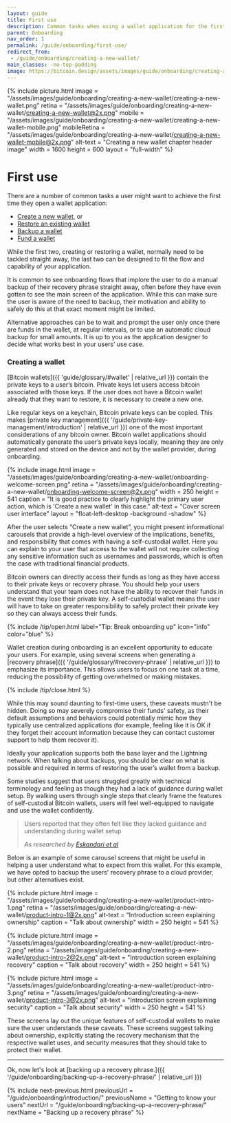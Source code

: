 ```yaml
---
layout: guide
title: First use
description: Common tasks when using a wallet application for the first time.
parent: Onboarding
nav_order: 1
permalink: /guide/onboarding/first-use/
redirect_from:
 - /guide/onboarding/creating-a-new-wallet/
main_classes: -no-top-padding
image: https://bitcoin.design/assets/images/guide/onboarding/creating-a-new-wallet/creating-a-new-wallet-preview.png
---
```


{% include picture.html
   image = "/assets/images/guide/onboarding/creating-a-new-wallet/creating-a-new-wallet.png"
   retina = "/assets/images/guide/onboarding/creating-a-new-wallet/creating-a-new-wallet@2x.png"
   mobile = "/assets/images/guide/onboarding/creating-a-new-wallet/creating-a-new-wallet-mobile.png"
   mobileRetina = "/assets/images/guide/onboarding/creating-a-new-wallet/creating-a-new-wallet-mobile@2x.png"
   alt-text = "Creating a new wallet chapter header image"
   width = 1600
   height = 600
   layout = "full-width"
%}

# First use

There are a number of common tasks a user might want to achieve the first time they open a wallet application:

- [Create a new wallet](/guide/onboarding/first-use/#creating-a-wallet), or
- [Restore an existing wallet](/guide/onboarding/restoring-a-wallet/)
- [Backup a wallet](/guide/onboarding/backing-up-a-recovery-phrase/)
- [Fund a wallet](/guide/onboarding/funding-a-wallet/)

While the first two, creating or restoring a wallet, normally need to be tackled straight away, the last two can be designed to fit the flow and capability of your application.

It is common to see onboarding flows that implore the user to do a manual backup of their recovery phrase straight away, often before they have even gotten to see the main screen of the application. While this can make sure the user is aware of the need to backup, their motivation and ability to safely do this at that exact moment might be limited.

Alternative approaches can be to wait and prompt the user only once there are funds in the wallet, at regular intervals, or to use an automatic cloud backup for small amounts. It is up to you as the application designer to decide what works best in your users’ use case.

### Creating a wallet

[Bitcoin wallets]({{ 'guide/glossary/#wallet' | relative_url }}) contain the private keys to a user’s bitcoin. Private keys let users access bitcoin associated with those keys. If the user does not have a Bitcoin wallet already that they want to restore, it is necessary to create a new one. 

Like regular keys on a keychain, Bitcoin private keys can be copied. This makes [private key management]({{ '/guide/private-key-management/introduction' | relative_url }}) one of the most important considerations of any bitcoin owner. Bitcoin wallet applications should automatically generate the user’s private keys locally, meaning they are only generated and stored on the device and not by the wallet provider, during onboarding. 

<div class="center" markdown="1">

{% include image.html
   image = "/assets/images/guide/onboarding/creating-a-new-wallet/onboarding-welcome-screen.png"
   retina = "/assets/images/guide/onboarding/creating-a-new-wallet/onboarding-welcome-screen@2x.png"
   width = 250
   height = 541
   caption = "It is good practice to clearly highlight the primary user action, which is 'Create a new wallet' in this case."
   alt-text = "Cover screen user interface"
   layout = "float-left-desktop -background -shadow"
%}

After the user  selects “Create a new wallet”, you might present informational carousels that provide a high-level overview of the implications, benefits, and responsibility that comes with having a self-custodial wallet. Here you can explain to your user that access to the wallet will not require collecting any sensitive information such as usernames and passwords, which is often the case with traditional financial products.

Bitcoin owners can directly access their funds as long as they have access to their private keys or recovery phrase. You should help your users understand that your team does not have the ability to recover their funds in the event they lose their private key. A self-custodial wallet means the user will have to take on greater responsibility to safely protect their private key so they can always access their funds.

</div>

{% include /tip/open.html label="Tip: Break onboarding up" icon="info" color="blue" %}

Wallet creation during onboarding is an excellent opportunity to educate your users. For example, using several screens when generating a  [recovery phrase]({{ '/guide/glossary/#recovery-phrase' | relative_url }}) to emphasize its importance. This allows users to focus on one task at a time, reducing the possibility of getting overwhelmed or making mistakes.

{% include /tip/close.html %}


While this may sound daunting to first-time users, these caveats mustn't be hidden. Doing so may severely compromise their funds' safety, as their default assumptions and behaviors could potentially mimic how they typically use centralized applications (for example, feeling like it is OK if they forget their account information because they can contact customer support to help them recover it).

Ideally your application supports both the base layer and the Lightning network. When talking about backups, you should be clear on what is possible and required in terms of restoring the user’s wallet from a backup.

Some studies suggest that users struggled greatly with technical terminology and feeling as though they had a lack of guidance during wallet setup. By walking users through single steps that clearly frame the features of self-custodial Bitcoin wallets, users will feel well-equipped to navigate and use the wallet confidently.

> Users reported that they often felt like they lacked guidance and understanding during wallet setup
>
> <cite>As researched by <a href="https://arxiv.org/pdf/1802.04351.pdf">Eskandari et al</a></cite>

Below is an example of some carousel screens that might be useful in helping a user understand what to expect from this wallet. For this example, we have opted to backup the users' recovery phrase to a cloud provider, but other alternatives exist.

<div class="image-slide-gallery">

{% include picture.html
   image = "/assets/images/guide/onboarding/creating-a-new-wallet/product-intro-1.png"
   retina = "/assets/images/guide/onboarding/creating-a-new-wallet/product-intro-1@2x.png"
   alt-text = "Introduction screen explaining ownership"
   caption = "Talk about ownership"
   width = 250
   height = 541
%}

{% include picture.html
   image = "/assets/images/guide/onboarding/creating-a-new-wallet/product-intro-2.png"
   retina = "/assets/images/guide/onboarding/creating-a-new-wallet/product-intro-2@2x.png"
   alt-text = "Introduction screen explaining recovery"
   caption = "Talk about recovery"
   width = 250
   height = 541
%}

{% include picture.html
   image = "/assets/images/guide/onboarding/creating-a-new-wallet/product-intro-3.png"
   retina = "/assets/images/guide/onboarding/creating-a-new-wallet/product-intro-3@2x.png"
   alt-text = "Introduction screen explaining security"
   caption = "Talk about security"
   width = 250
   height = 541
%}

</div>

 These screens lay out the unique features of self-custodial wallets to make sure the user understands these caveats. These screens suggest talking about ownership, explicitly stating the recovery mechanism that the respective wallet uses, and security measures that they should take to protect their wallet.

---

Ok, now let's look at [backing up a recovery phrase.]({{ '/guide/onboarding/backing-up-a-recovery-phrase/' | relative_url }})

{% include next-previous.html
   previousUrl = "/guide/onboarding/introduction/"
   previousName = "Getting to know your users"
   nextUrl = "/guide/onboarding/backing-up-a-recovery-phrase/"
   nextName = "Backing up a recovery phrase"
%}
